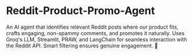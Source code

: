# Reddit-Product-Promo-Agent
An AI agent that identifies relevant Reddit posts where our product fits, crafts engaging, non-spammy comments, and promotes it naturally. Uses Groq's LLM, Streamlit, PRAW, and LangChain for seamless interaction with the Reddit API. Smart filtering ensures genuine engagement. 🚀
